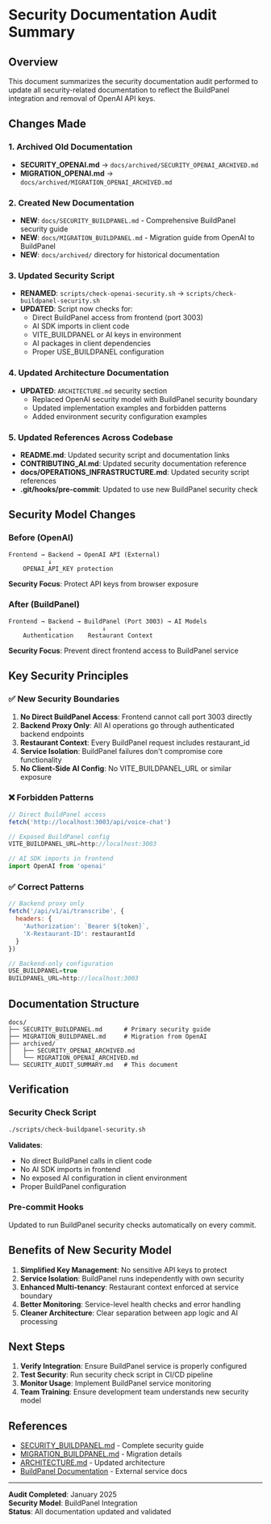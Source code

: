 # Security Documentation Audit Summary

## Overview

This document summarizes the security documentation audit performed to update all security-related documentation to reflect the BuildPanel integration and removal of OpenAI API keys.

## Changes Made

### 1. Archived Old Documentation
- **SECURITY_OPENAI.md** → `docs/archived/SECURITY_OPENAI_ARCHIVED.md`
- **MIGRATION_OPENAI.md** → `docs/archived/MIGRATION_OPENAI_ARCHIVED.md`

### 2. Created New Documentation
- **NEW**: `docs/SECURITY_BUILDPANEL.md` - Comprehensive BuildPanel security guide
- **NEW**: `docs/MIGRATION_BUILDPANEL.md` - Migration guide from OpenAI to BuildPanel
- **NEW**: `docs/archived/` directory for historical documentation

### 3. Updated Security Script
- **RENAMED**: `scripts/check-openai-security.sh` → `scripts/check-buildpanel-security.sh`
- **UPDATED**: Script now checks for:
  - Direct BuildPanel access from frontend (port 3003)
  - AI SDK imports in client code
  - VITE_BUILDPANEL or AI keys in environment
  - AI packages in client dependencies
  - Proper USE_BUILDPANEL configuration

### 4. Updated Architecture Documentation
- **UPDATED**: `ARCHITECTURE.md` security section
  - Replaced OpenAI security model with BuildPanel security boundary
  - Updated implementation examples and forbidden patterns
  - Added environment security configuration examples

### 5. Updated References Across Codebase
- **README.md**: Updated security script and documentation links
- **CONTRIBUTING_AI.md**: Updated security documentation reference
- **docs/OPERATIONS_INFRASTRUCTURE.md**: Updated security script references
- **.git/hooks/pre-commit**: Updated to use new BuildPanel security check

## Security Model Changes

### Before (OpenAI)
```
Frontend → Backend → OpenAI API (External)
           ↓ 
    OPENAI_API_KEY protection
```

**Security Focus**: Protect API keys from browser exposure

### After (BuildPanel) 
```
Frontend → Backend → BuildPanel (Port 3003) → AI Models
           ↓              ↓
    Authentication    Restaurant Context
```

**Security Focus**: Prevent direct frontend access to BuildPanel service

## Key Security Principles

### ✅ New Security Boundaries
1. **No Direct BuildPanel Access**: Frontend cannot call port 3003 directly
2. **Backend Proxy Only**: All AI operations go through authenticated backend endpoints
3. **Restaurant Context**: Every BuildPanel request includes restaurant_id
4. **Service Isolation**: BuildPanel failures don't compromise core functionality
5. **No Client-Side AI Config**: No VITE_BUILDPANEL_URL or similar exposure

### ❌ Forbidden Patterns
```javascript
// Direct BuildPanel access
fetch('http://localhost:3003/api/voice-chat')

// Exposed BuildPanel config  
VITE_BUILDPANEL_URL=http://localhost:3003

// AI SDK imports in frontend
import OpenAI from 'openai'
```

### ✅ Correct Patterns
```javascript
// Backend proxy only
fetch('/api/v1/ai/transcribe', {
  headers: { 
    'Authorization': `Bearer ${token}`,
    'X-Restaurant-ID': restaurantId 
  }
})

// Backend-only configuration
USE_BUILDPANEL=true
BUILDPANEL_URL=http://localhost:3003
```

## Documentation Structure

```
docs/
├── SECURITY_BUILDPANEL.md      # Primary security guide
├── MIGRATION_BUILDPANEL.md     # Migration from OpenAI
├── archived/
│   ├── SECURITY_OPENAI_ARCHIVED.md
│   └── MIGRATION_OPENAI_ARCHIVED.md
└── SECURITY_AUDIT_SUMMARY.md   # This document
```

## Verification

### Security Check Script
```bash
./scripts/check-buildpanel-security.sh
```

**Validates**:
- No direct BuildPanel calls in client code
- No AI SDK imports in frontend
- No exposed AI configuration in client environment
- Proper BuildPanel configuration

### Pre-commit Hooks
Updated to run BuildPanel security checks automatically on every commit.

## Benefits of New Security Model

1. **Simplified Key Management**: No sensitive API keys to protect
2. **Service Isolation**: BuildPanel runs independently with own security
3. **Enhanced Multi-tenancy**: Restaurant context enforced at service boundary  
4. **Better Monitoring**: Service-level health checks and error handling
5. **Cleaner Architecture**: Clear separation between app logic and AI processing

## Next Steps

1. **Verify Integration**: Ensure BuildPanel service is properly configured
2. **Test Security**: Run security check script in CI/CD pipeline
3. **Monitor Usage**: Implement BuildPanel service monitoring
4. **Team Training**: Ensure development team understands new security model

## References

- [SECURITY_BUILDPANEL.md](./SECURITY_BUILDPANEL.md) - Complete security guide
- [MIGRATION_BUILDPANEL.md](./MIGRATION_BUILDPANEL.md) - Migration details
- [ARCHITECTURE.md](../ARCHITECTURE.md) - Updated architecture
- [BuildPanel Documentation](https://buildpanel.dev/docs) - External service docs

---

**Audit Completed**: January 2025  
**Security Model**: BuildPanel Integration  
**Status**: All documentation updated and validated